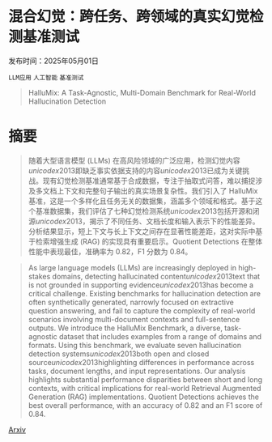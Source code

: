 # 混合幻觉：跨任务、跨领域的真实幻觉检测基准测试

发布时间：2025年05月01日

`LLM应用` `人工智能` `基准测试`

> HalluMix: A Task-Agnostic, Multi-Domain Benchmark for Real-World Hallucination Detection

# 摘要

> 随着大型语言模型 (LLMs) 在高风险领域的广泛应用，检测幻觉内容$unicode{x2013}$即缺乏事实依据支持的内容$unicode{x2013}$已成为关键挑战。现有幻觉检测基准通常基于合成数据，专注于抽取式问答，难以捕捉涉及多文档上下文和完整句子输出的真实场景复杂性。我们引入了 HalluMix 基准，这是一个多样化且任务无关的数据集，涵盖多个领域和格式。基于这个基准数据集，我们评估了七种幻觉检测系统$unicode{x2013}$包括开源和闭源$unicode{x2013}$，揭示了不同任务、文档长度和输入表示下的性能差异。分析结果显示，短上下文与长上下文之间存在显著性能差距，这对实际中基于检索增强生成 (RAG) 的实现具有重要启示。Quotient Detections 在整体性能中表现最佳，准确率为 0.82，F1 分数为 0.84。

> As large language models (LLMs) are increasingly deployed in high-stakes domains, detecting hallucinated content$unicode{x2013}$text that is not grounded in supporting evidence$unicode{x2013}$has become a critical challenge. Existing benchmarks for hallucination detection are often synthetically generated, narrowly focused on extractive question answering, and fail to capture the complexity of real-world scenarios involving multi-document contexts and full-sentence outputs. We introduce the HalluMix Benchmark, a diverse, task-agnostic dataset that includes examples from a range of domains and formats. Using this benchmark, we evaluate seven hallucination detection systems$unicode{x2013}$both open and closed source$unicode{x2013}$highlighting differences in performance across tasks, document lengths, and input representations. Our analysis highlights substantial performance disparities between short and long contexts, with critical implications for real-world Retrieval Augmented Generation (RAG) implementations. Quotient Detections achieves the best overall performance, with an accuracy of 0.82 and an F1 score of 0.84.

[Arxiv](https://arxiv.org/abs/2505.00506)